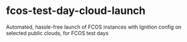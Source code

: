 # fcos-test-day-cloud-launch

Automated, hassle-free launch of FCOS instances with Ignition config on selected public clouds, for FCOS test days
